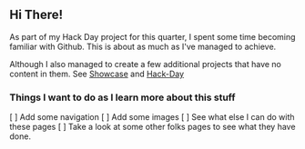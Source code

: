 ## Hi There!

As part of my Hack Day project for this quarter, I spent some time becoming familiar with Github.
This is about as much as I've managed to achieve.

Although I also managed to create a few additional projects that have no content in them. 
See [Showcase](https://hconnell.github.io/showcase) and [Hack-Day](https://hconnell.github.io/hack-day)


### Things I want to do as I learn more about this stuff
[ ] Add some navigation
[ ] Add some images
[ ] See what else I can do with these pages
[ ] Take a look at some other folks pages to see what they have done.